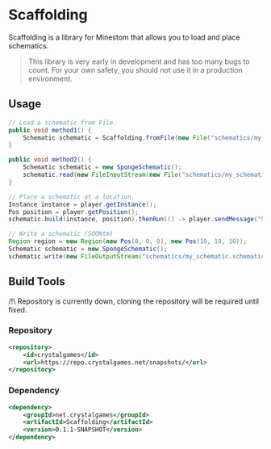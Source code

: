 # Scaffolding
Scaffolding is a library for Minestom that allows you to load and place schematics.
> This library is very early in development and has too many bugs to count. For your own safety, you should not use it in a production environment.

## Usage
```java
// Load a schematic from File.
public void method1() {
    Schematic schematic = Scaffolding.fromFile(new File("schematics/my_schematic.schematic"));
}

public void method2() {
    Schematic schematic = new SpongeSchematic();
    schematic.read(new FileInputStream(new File("schematics/my_schematic.schematic")));
}
```
```java
// Place a schematic at a location.
Instance instance = player.getInstance();
Pos position = player.getPosition();
schematic.build(instance, position).thenRun(() -> player.sendMessage("Schematic placed!"));
```
```java
// Write a schematic (SOONtm)
Region region = new Region(new Pos(0, 0, 0), new Pos(10, 10, 10));
Schematic schematic = new SpongeSchematic();
schematic.write(new FileOutputStream("schematics/my_schematic.schematic"), region);
```

## Build Tools

/!\ Repository is currently down, cloning the repository will be required until fixed.

### Repository
```xml
<repository>
    <id>crystalgames</id>
    <url>https://repo.crystalgames.net/snapshots/</url>
</repository>
```
### Dependency
```xml
<dependency>
    <groupId>net.crystalgames</groupId>
    <artifactId>Scaffolding</artifactId>
    <version>0.1.1-SNAPSHOT</version>
</dependency>
```
